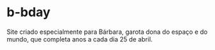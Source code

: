 # b-bday

Site criado especialmente para Bárbara, garota dona do espaço e do mundo, que completa anos a cada dia 25 de abril.
